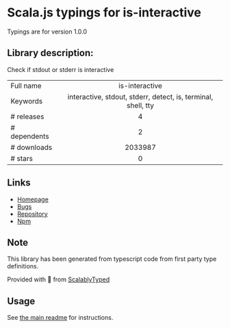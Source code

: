 
# Scala.js typings for is-interactive

Typings are for version 1.0.0

## Library description:
Check if stdout or stderr is interactive

|                    |                 |
| ------------------ | :-------------: |
| Full name          | is-interactive |
| Keywords           | interactive, stdout, stderr, detect, is, terminal, shell, tty |
| # releases         | 4 |
| # dependents       | 2 |
| # downloads        | 2033987 |
| # stars            | 0 |

## Links
- [Homepage](https://github.com/sindresorhus/is-interactive#readme)
- [Bugs](https://github.com/sindresorhus/is-interactive/issues)
- [Repository](https://github.com/sindresorhus/is-interactive)
- [Npm](https://www.npmjs.com/package/is-interactive)
    


## Note
This library has been generated from typescript code from first party type definitions.

Provided with :purple_heart: from [ScalablyTyped](https://github.com/oyvindberg/ScalablyTyped)

## Usage
See [the main readme](../../readme.md) for instructions.


